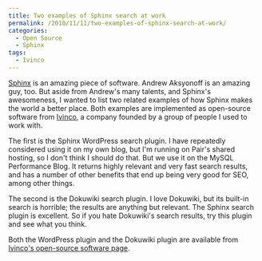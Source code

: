 ```yaml
---
title: Two examples of Sphinx search at work
permalink: /2010/11/11/two-examples-of-sphinx-search-at-work/
categories:
  - Open Source
  - Sphinx
tags:
  - Ivinco
---
```

[Sphinx][1] is an amazing piece of software. Andrew Aksyonoff is an amazing guy, too. But aside from Andrew's many talents, and Sphinx's awesomeness, I wanted to list two related examples of how Sphinx makes the world a better place. Both examples are implemented as open-source software from [Ivinco][2], a company founded by a group of people I used to work with.

The first is the Sphinx WordPress search plugin. I have repeatedly considered using it on my own blog, but I'm running on Pair's shared hosting, so I don't think I should do that. But we use it on the MySQL Performance Blog. It returns highly relevant and very fast search results, and has a number of other benefits that end up being very good for SEO, among other things.

The second is the Dokuwiki search plugin. I love Dokuwiki, but its built-in search is horrible; the results are anything but relevant. The Sphinx search plugin is excellent. So if you hate Dokuwiki's search results, try this plugin and see what you think.

Both the WordPress plugin and the Dokuwiki plugin are available from [Ivinco's open-source software page][3].

 [1]: http://sphinxsearch.com/
 [2]: http://www.ivinco.com/
 [3]: http://www.ivinco.com/software/
